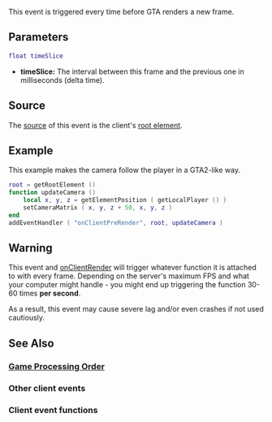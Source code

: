 This event is triggered every time before GTA renders a new frame.

Parameters
----------

``` lua
float timeSlice
```

-   **timeSlice:** The interval between this frame and the previous one in milliseconds (delta time).

Source
------

The [source](/event_system#Event_source.md "wikilink") of this event is the client's [root element](/root_element.md "wikilink").

Example
-------

This example makes the camera follow the player in a GTA2-like way.

``` lua
root = getRootElement ()
function updateCamera ()
    local x, y, z = getElementPosition ( getLocalPlayer () )
    setCameraMatrix ( x, y, z + 50, x, y, z )
end
addEventHandler ( "onClientPreRender", root, updateCamera )
```

Warning
-------

This event and [onClientRender](/onClientRender.md "wikilink") will trigger whatever function it is attached to with every frame. Depending on the server's maximum FPS and what your computer might handle - you might end up triggering the function 30-60 times **per second**.

As a result, this event may cause severe lag and/or even crashes if not used cautiously.

See Also
--------

### [Game Processing Order](/Game_Processing_Order.md "wikilink")

### Other client events

### Client event functions
